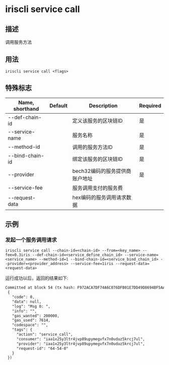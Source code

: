 # iriscli service call 

## 描述

调用服务方法

## 用法

```
iriscli service call <flags>
```

## 特殊标志

| Name, shorthand       | Default                 | Description                          | Required |
| --------------------- | ----------------------- | ------------------------------------ | -------- |
| --def-chain-id        |                         | 定义该服务的区块链ID           | 是       |
| --service-name        |                         | 服务名称                     | 是       |
| --method-id           |                         | 调用的服务方法ID                 | 是       |
| --bind-chain-id       |                         | 绑定该服务的区块链ID           | 是       |
| --provider            |                         | bech32编码的服务提供商账户地址  | 是       |
| --service-fee         |                         | 服务调用支付的服务费            |          |
| --request-data        |                         | hex编码的服务调用请求数据        |          |

## 示例

### 发起一个服务调用请求

```shell
iriscli service call --chain-id=<chain-id> --from=<key_name> --fee=0.3iris --def-chain-id=<service_define_chain_id> --service-name=<service_name> --method-id=1 --bind-chain-id=<service_bind_chain_id> --provider=<provider_address> --service-fee=1iris --request-data=<request-data>
```

运行成功以后，返回的结果如下:

```txt
Committed at block 54 (tx hash: F972ACA7DF74A6C076DFB01E7DD49D8694BF5AA1BA25A1F1B875113DFC8857C3, response:
 {
   "code": 0,
   "data": null,
   "log": "Msg 0: ",
   "info": "",
   "gas_wanted": 200000,
   "gas_used": 7614,
   "codespace": "",
   "tags": {
     "action": "service_call",
     "consumer": "iaa1x25y3ltr4jvp89upymegvfx7n0uduz5krcj7ul",
     "provider": "iaa1x25y3ltr4jvp89upymegvfx7n0uduz5krcj7ul",
     "request-id": "64-54-0"
   }
 })
```

